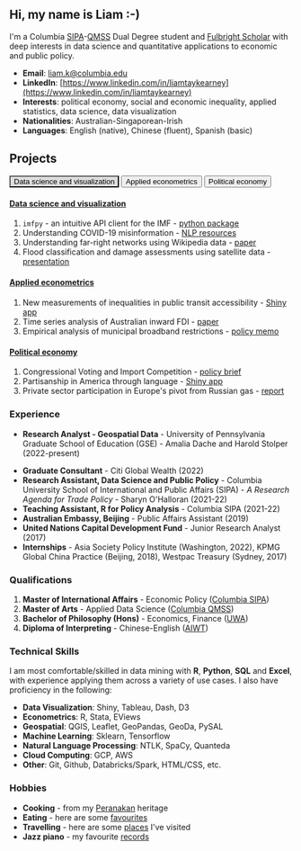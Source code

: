## Hi, my name is Liam :-)

I'm a Columbia [SIPA](https://www.sipa.columbia.edu/)-[QMSS](https://www.qmss.columbia.edu/) Dual Degree student and [Fulbright Scholar](https://www.fulbright.org.au/scholarships/anne-wexler-australian/) with deep interests in data science and quantitative applications to economic and public policy.

- **Email**: [liam.k@columbia.edu](mailto:liam.k@columbia.edu)
- **LinkedIn**: [https://www.linkedin.com/in/liamtaykearney](https://www.linkedin.com/in/liamtaykearney)
- **Interests**: political economy, social and economic inequality, applied statistics, data science, data visualization
- **Nationalities**: Australian-Singaporean-Irish
- **Languages**: English (native), Chinese (fluent), Spanish (basic)



## Projects

<head>
    <style>
        .tab-btn.active {
            background-color: #ddd;
            color: black;
        }
    </style>
</head>
<div class="tabs">
  <button id="defaultOpen" class="tab-btn active" onclick="openTab(event, 'Data science and visualization')">Data science and visualization</button>
  <button class="tab-btn" onclick="openTab(event, 'Applied econometrics')">Applied econometrics</button>
  <button class="tab-btn" onclick="openTab(event, 'Political economy')">Political economy</button>
</div>
<div id="Data science and visualization" class="tab-content" style="margin-top: 20px">
  <h4><u>Data science and visualization</u></h4>
  <ol>
    <li><code>imfpy</code> - an intuitive API client for the IMF - <a href="pages/imfpy.html">python package</a></li>
    <li>Understanding COVID-19 misinformation - <a href="pages/covid_misinfo.html">NLP resources</a></li>
    <li>Understanding far-right networks using Wikipedia data - <a href="pages/wikihate.html">paper</a></li>
    <li>Flood classification and damage assessments using satellite data - <a href="pages/floodai.html">presentation</a></li>
  </ol>
</div>
<div id="Applied econometrics" class="tab-content" style="margin-top: 20px">
    <h4><u>Applied econometrics</u></h4>
  <ol>
<li>New measurements of inequalities in public transit accessibility - <a href="https://ltk2118.shinyapps.io/nyc-transit/">Shiny app</a></li>
    <li>Time series analysis of Australian inward FDI - <a href="pages/fdi.html">paper</a></li>
    <li>Empirical analysis of municipal broadband restrictions - <a href="pages/broadband.html">policy memo</a></li>
  </ol>
</div>
<div id="Political economy" class="tab-content" style="margin-top: 20px">
    <h4><u>Political economy</u></h4>
  <ol>
    <li>Congressional Voting and Import Competition - <a href="pages/congress_trade.html">policy brief</a></li>
    <li>Partisanship in America through language - <a href="https://newsapp-for-newsroom.shinyapps.io/partisanship-in-america/">Shiny app</a></li>
    <li>Private sector participation in Europe's pivot from Russian gas - <a href="pages/citi.html">report</a></li>
  </ol>
</div>
<script>
  function openTab(evt, tabName) {
    var i, tabcontent, tablinks;
    tabcontent = document.getElementsByClassName("tab-content");
    for (i = 0; i < tabcontent.length; i++) {
      tabcontent[i].style.display = "none";
    }
    tablinks = document.getElementsByClassName("tab-btn");
    for (i = 0; i < tablinks.length; i++) {
      tablinks[i].className = tablinks[i].className.replace(" active", "");
    }
    document.getElementById(tabName).style.display = "block";
    evt.currentTarget.className += " active";
  }
  // Get the element with id="defaultOpen" and click on it
  document.getElementById("defaultOpen").click();
</script>



### Experience

- **Research Analyst - Geospatial Data** - University of Pennsylvania Graduate School of Education (GSE) - Amalia Dache and Harold Stolper (2022-present)

* **Graduate Consultant** - Citi Global Wealth (2022)
* **Research Assistant, Data Science and Public Policy** - Columbia University School of International and Public Affairs (SIPA) - *A Research Agenda for Trade Policy* - Sharyn O'Halloran (2021-22)
* **Teaching Assistant, R for Policy Analysis** - Columbia SIPA (2021-22)
* **Australian Embassy, Beijing** - Public Affairs Assistant (2019)
* **United Nations Capital Development Fund** - Junior Research Analyst (2017)
* **Internships** - Asia Society Policy Institute (Washington, 2022), KPMG Global China Practice (Beijing, 2018), Westpac Treasury (Sydney, 2017)



### Qualifications

1. **Master of International Affairs** - Economic Policy ([Columbia SIPA](https://www.sipa.columbia.edu/))
2. **Master of Arts** - Applied Data Science ([Columbia QMSS](https://www.qmss.columbia.edu/))
3. **Bachelor of Philosophy (Hons)** - Economics, Finance ([UWA](https://www.uwa.edu.au/study/courses/bachelor-of-philosophy))
4. **Diploma of Interpreting** - Chinese-English ([AIWT](https://www.aiwt.edu.au/courses/psp50916-diploma-of-interpreting-lote-english/))



### Technical Skills

I am most comfortable/skilled in data mining with **R**, **Python**, **SQL** and **Excel**, with experience applying them across a variety of use cases. I also have proficiency in the following:

- **Data Visualization**: Shiny, Tableau, Dash, D3
- **Econometrics**: R, Stata, EViews
- **Geospatial**: QGIS, Leaflet, GeoPandas, GeoDa, PySAL
- **Machine Learning**: Sklearn, Tensorflow
- **Natural Language Processing**: NTLK, SpaCy, Quanteda 
- **Cloud Computing**: GCP, AWS
- **Other**: Git, Github, Databricks/Spark, HTML/CSS, etc.



### Hobbies

* **Cooking** - from my [Peranakan](pages/peranakan.md) heritage
* **Eating** - here are some [favourites](pages/food.md)
* **Travelling** - here are some [places](pages/places.md) I've visited
* **Jazz piano** - my favourite [records](pages/records.md)

